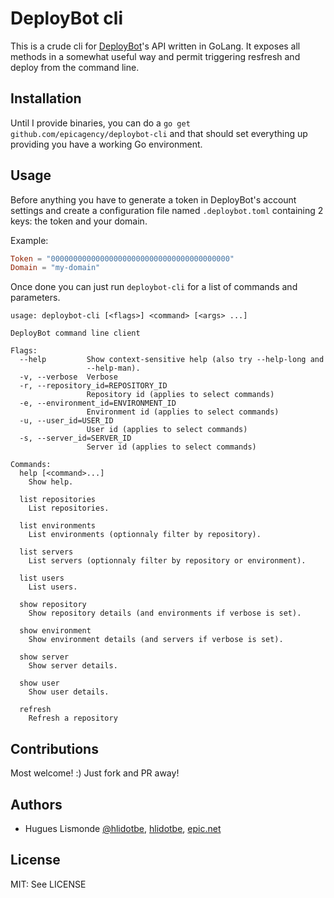 # DeployBot cli

This is a crude cli for [DeployBot](http://deploybot.com/)'s API written in GoLang. It exposes all methods in a somewhat
useful way and permit triggering resfresh and deploy from the command line.

## Installation

Until I provide binaries, you can do a `go get github.com/epicagency/deploybot-cli` and that should set everything up
providing you have a working Go environment.

## Usage

Before anything you have to generate a token in DeployBot's account settings and create a configuration file named
`.deploybot.toml` containing 2 keys: the token and your domain.

Example:

```toml
Token = "0000000000000000000000000000000000000000"
Domain = "my-domain"
```

Once done you can just run `deploybot-cli` for a list of commands and parameters.

```
usage: deploybot-cli [<flags>] <command> [<args> ...]

DeployBot command line client

Flags:
  --help         Show context-sensitive help (also try --help-long and
                 --help-man).
  -v, --verbose  Verbose
  -r, --repository_id=REPOSITORY_ID  
                 Repository id (applies to select commands)
  -e, --environment_id=ENVIRONMENT_ID  
                 Environment id (applies to select commands)
  -u, --user_id=USER_ID  
                 User id (applies to select commands)
  -s, --server_id=SERVER_ID  
                 Server id (applies to select commands)

Commands:
  help [<command>...]
    Show help.

  list repositories
    List repositories.

  list environments
    List environments (optionnaly filter by repository).

  list servers
    List servers (optionnaly filter by repository or environment).

  list users
    List users.

  show repository
    Show repository details (and environments if verbose is set).

  show environment
    Show environment details (and servers if verbose is set).

  show server
    Show server details.

  show user
    Show user details.

  refresh
    Refresh a repository
```

## Contributions

Most welcome! :) Just fork and PR away!

## Authors

* Hugues Lismonde [@hlidotbe](https://twitter.com/hlidotbe), [hlidotbe](https://github.com/hlidotbe),
  [epic.net](http://epic.net)

## License

MIT: See LICENSE
